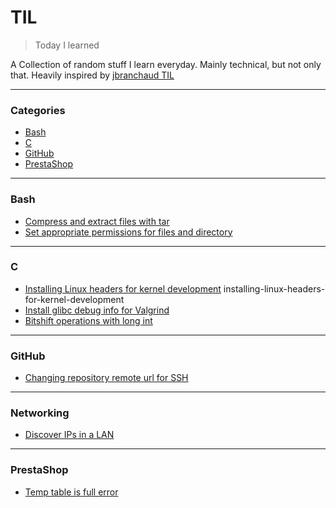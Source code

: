 # TIL

> Today I learned

A Collection of random stuff I learn everyday. Mainly technical, but not only that. Heavily inspired by [jbranchaud TIL](https://github.com/jbranchaud/til)

---

### Categories

* [Bash](#bash)
* [C](#c)
* [GitHub](#github)
* [PrestaShop](#prestashop)

---

### Bash
- [Compress and extract files with tar](bash/compress-extract-files-tar-gz.md)
- [Set appropriate permissions for files and directory](bash/set-file-directory-permissions.md)

---

### C
- [Installing Linux headers for kernel development](c/installing-linux-headers-for-kernel-development.md)
installing-linux-headers-for-kernel-development
- [Install glibc debug info for Valgrind](c/install-glibc-debug-info-valgrind.md)
- [Bitshift operations with long int](c/bitshift-operations-with-long-int.md)

---

### GitHub
- [Changing repository remote url for SSH](github/changing-repository-remote-url-for-ssh.md)

---

### Networking
- [Discover IPs in a LAN](networking/discover-ips-in-a-lan.md)

---

### PrestaShop
- [Temp table is full error](prestashop/temp-table-is-full-error.md)
